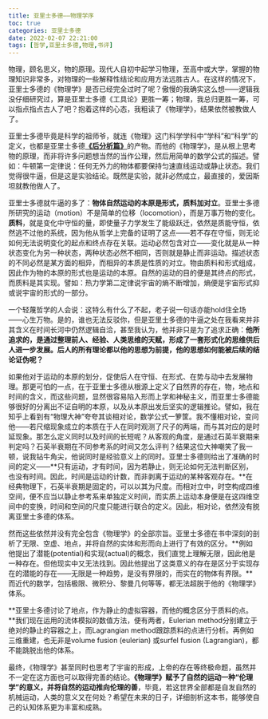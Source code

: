 ```yaml
---
title: 亚里士多德——物理学序
toc: true
categories: 亚里士多德
date: 2022-02-07 22:21:00
tags: [哲学,亚里士多德,物理,书评]
---
```


物理，顾名思义，物的原理。现代人自初中起学习物理，至高中或大学，掌握的物理知识非常多，对物理的一些解释性结论和应用方法远胜古人。在这样的情况下，亚里士多德的《物理学》是否已经完全过时了呢？傲慢的我确实这么想——逻辑我没仔细研究过，算是亚里士多德《工具论》更胜一筹；物理，我总归更胜一筹，可以指点指点古人了吧？抱着这样的心态，我粗读了《物理学》，结果依然被教做人了。

亚里士多德毕竟是科学的祖师爷，就连《物理》这门科学学科中“学科”和“科学”的定义，也都是亚里士多德[**《后分析篇》**](/2021/12/19/亚里士多德/亚里士多德——后分析篇解读/)的产物。而他的《物理学》，是从根上思考物的原理，而非将许多问题想当然的当作公理，然后用简单的数学公式的描述。譬如：牛顿第一定律说：任何无外力的物体都要保持匀速直线运动或静止状态。我们觉得很牛逼，但是这是实验结论。既然是实验，就非必然成立，最直接的，爱因斯坦就教他做人了。

亚里士多德就牛逼的多了：**物体自然运动的本原是形式，质料加对立**。亚里士多德所研究的运动（motion）不是简单的位移（locomotion），而是万事万物的变化。**质料**，就是变化中守恒的量，即使量子力学发生了能级跃迁，依然是质能守恒，依然逃不过他的系统，因为他从哲学上完备的证明了这点——若不存在守恒，则无论如何无法说明变化的起点和终点存在关联。运动必然包含对立——变化就是从一种状态变化为另一种状态，两种状态必然不相同，否则就是静止而非运动。描述状态的不同必然是某方面的相异，而相异的本质是性质的对立。物由质料和形式组成，因此作为物的本原的形式也是运动的本原。自然的运动的目的便是其终点的形式，而质料是其实现。譬如：热力学第二定律说宇宙的熵不断增加，熵便是宇宙形式抑或说宇宙的形式的一部分。

一个轻蔑哲学的人会说：这特么有什么了不起，老子说一句话亦能hold住全场——心生万物。是的，谁也无法反驳你，但是亚里士多德的牛逼之处在我看来并非其含义在时间长河中仍然逻辑自洽，甚至我认为，他并非只是为了追求正确：**他所追求的，是通过整理前人、经验、人类思维的天赋，形成了一套形式化的思维供后人进一步发展。后人的所有理论都以他的思想为前提，他的思想如何能被后续的结论证伪呢？**

如果他对于运动的本原的划分，促使后人在守恒、在形式、在势与动中去发展物理。那更可怕的一点，在于亚里士多德从根源上定义了自然界的存在，物，地点和时间的含义，而这些问题，显然很容易陷入形而上学和神秘主义，而亚里士多德能够很好的分离出不证自明的本原，以及从本原出发后坚实的逻辑推论。譬如，我在知乎上看到有“物理大神”夸夸其谈相对论，数学公式一箩筐。我不懂相对论，变问他——若尺缩现象成立的本质在于人在同时观测了尺子的两端，而与其对应的是时延现象。那怎么定义同时以及时间的长短呢？从客观的角度，是通过石英半衰期来判定吗？石英半衰期在不同参考系的时间又怎么评判？结果这位大神嘲笑了我一顿，说我钻牛角尖，他说同时是经验意义上的同时。亚里士多德则给出了准确的时间的定义——**只有运动，才有时间，因为若静止，则无论如何无法判断区别，也没有时间。因此，时间是运动的计数，而非剥离于运动的某种客观存在。**在经典物理下，石英半衰期是固定的，可以以其为尺度。而相对立中，时空构成四维空间，便不应当以静止参考系来单独定义时间，而实质上运动本身便是在这四维空间中的变换，时间和空间的尺度只能进行联合的定义。因此，相对论，依然没有脱离亚里士多德的体系。

然而这些依然并没有完全包含《物理学》的全部宗旨。亚里士多德在书中深刻的剖析了无限、空虚、地点，并将自然的实体和形而向上进行了有效的区分。**例如他提出了潜能(potential)和实现(actual)的概念，我们直觉上理解无限，因此他是一种存在。但他现实中又无法找到。因此他提出了这类意义的存在是区分于实现存在的潜能的存在——无限是一种趋势，是没有界限的，而实在的物体有界限。**而近代的数学，包括极限、微积分、黎曼几何等等，都无法超脱于他的《物理学》体系。

**亚里士多德讨论了地点，作为静止的虚拟容器，而他的概念区分于质料的点。**我们现在运用的流体模拟的数值方法，便有两者，Eulerian method分别建立于绝对的静止的容器之上，而Lagrangian method跟踪质料的点进行分析。再例如三维重建，也无非是volume fusion (eulerian) 或surfel fusion (Lagrangian)，都不能跳脱出他的体系。

最终，《物理学》甚至同时也思考了宇宙的形成，上帝的存在等终极命题，虽然并不一定在这方面也可以取得完善的结论。**《物理学》赋予了自然的运动一种“伦理学”的意义，并将自然的运动推向伦理的善**，毕竟，若这世界全部都是自发自然的机械运动，人类的意义又在何处？希望在未来的日子，详细剖析这本书，能够使自己的认知体系更为丰富和成熟。